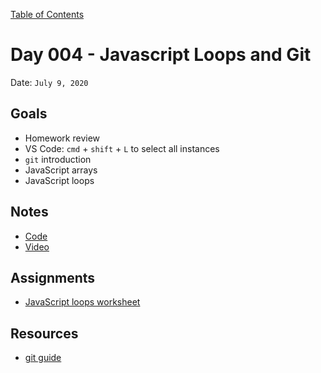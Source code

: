 [Table of Contents](/README.md)

# Day 004 - Javascript Loops and Git

Date: `July 9, 2020`

## Goals
* Homework review
* VS Code: `cmd` + `shift` + `L` to select all instances
* `git` introduction
* JavaScript arrays
* JavaScript loops

## Notes
* [Code](./code)
* [Video](https://www.youtube.com/watch?v=5TU1LV4G1nM)

## Assignments
* [JavaScript loops worksheet](/assignments/js-loops-worksheet)

## Resources
* [git guide](https://rogerdudler.github.io/git-guide/)